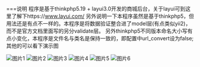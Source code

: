 ===说明
程序是基于thinkphp5.19 + layui3.0开发的商城后台，关于layui可到这里了解下https://www.layui.com/
另外说明一下本程序虽然是基于thinkphp5，但用法还是有点不一样的。本程序是将数据验证整合进了model层(有点类似yii2)，而不是官方文档里面写的另分validate层。
		另外thinkphp5不同版本命名大小写有点小变化，本程序是文件名与类名是保持一致的，即配置中url_convert设为false;其他的可以看下演示图

![图片1](https://github.com/phpvcl/shop/blob/master/readme/01.png)
![图片2](https://github.com/phpvcl/shop/blob/master/readme/02.png)
![图片3](https://github.com/phpvcl/shop/blob/master/readme/02.png)
![图片4](https://github.com/phpvcl/shop/blob/master/readme/02.png)
![图片5](https://github.com/phpvcl/shop/blob/master/readme/02.png)
![图片6](https://github.com/phpvcl/shop/blob/master/readme/02.png)